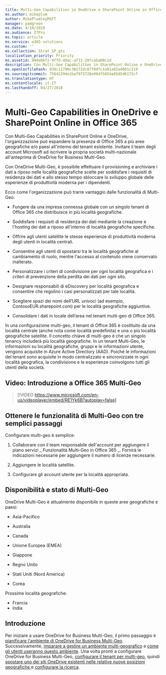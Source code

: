 ```yaml
---
title: Multi-Geo Capabilities in OneDrive e SharePoint Online in Office 365
ms.author: mikeplum
author: MikePlumleyMSFT
manager: pamgreen
ms.date: 4/16/2018
ms.audience: ITPro
ms.topic: article
ms.service: o365-solutions
ms.custom: ''
ms.collection: Strat_SP_gtc
localization_priority: Priority
ms.assetid: 094e86f2-9ff0-40ac-af31-28fcaba00c1d
description: Con Multi-Geo Capabilities in SharePoint Online e OneDrive, l'organizzazione può espandere la presenza di Office 365 a più aree geografiche e/o paesi.
ms.openlocfilehash: 939c12790c30172dc87f89fc1a91a92a40b1c219
ms.sourcegitcommit: 75842294e1ba7973728e984f5654a85d5d6172cf
ms.translationtype: HT
ms.contentlocale: it-IT
ms.lasthandoff: 04/27/2018
---
```

# <a name="multi-geo-capabilities-in-onedrive-and-sharepoint-online-in-office-365"></a>Multi-Geo Capabilities in OneDrive e SharePoint Online in Office 365

Con Multi-Geo Capabilities in SharePoint Online e OneDrive, l'organizzazione può espandere la presenza di Office 365 a più aree geografiche e/o paesi all'interno del tenant esistente. Invitare il team degli account Microsoft ad iscrivere la propria società multi-nazionale all'anteprima di OneDrive for Business Multi-Geo.
  
Con OneDrive Multi-Geo, è possibile effettuare il provisioning e archiviare i dati a riposo nelle località geografiche scelte per soddisfare i requisiti di residenza dei dati e allo stesso tempo sbloccare lo sviluppo globale delle esperienze di produttività moderna per i dipendenti.
  
Ecco come l'organizzazione può trarre vantaggio dalle funzionalità di Multi-Geo:
  
- Fungere da una impresa connessa globale con un singolo tenant di Office 365 che distribuisce in più località geografiche.
    
- Soddisfare i requisiti di residenza dei dati mediante la creazione e l'hosting dei dati a riposo all'interno di località geografiche specifiche.
    
- Offrire agli utenti satellite le stesse esperienze di produttività moderna degli utenti in località centrali.
    
- Consentire agli utenti di spostarsi tra le località geografiche al cambiamento di ruolo, mentre l'accesso al contenuto viene conservato inalterato.
    
- Personalizzare i criteri di condivisione per ogni località geografica e i criteri di prevenzione della perdita dei dati per ogni sito.
    
- Designare responsabili di eDiscovery per località geografica e consentire che regolino i casi personalizzati per tale località.
    
- Scegliere spazi dei nomi dell’URL univoci (ad esempio, ContosoEUR.sharepoint.com) per le località geografiche aggiuntive.
    
- Consolidare i dati in locale dell’area nel tenant multi-geo di Office 365.
    
In una configurazione multi-geo, il tenant di Office 365 è costituito da una località centrale (anche nota come località predefinita) e una o più località geografiche satellite. Il concetto chiave di multi-geo è che un singolo tenancy includerà più località geografiche. In un tenant Multi-Geo, le informazioni su località geografiche, gruppi e le informazioni utente, vengono acquisite in Azure Active Directory (AAD). Poiché le informazioni del tenant sono acquisite in modo centralizzato e sincronizzate in ogni località geografica, la condivisione e le esperienze coinvolgono tutti gli utenti della società.

## <a name="video-introducing-office-365-multi-geo"></a>Video: Introduzione a Office 365 Multi-Geo

> [!VIDEO https://www.microsoft.com/en-us/videoplayer/embed/RE1Yk6B?autoplay=false]
  
## <a name="get-multi-geo-features-in-three-simple-steps"></a>Ottenere le funzionalità di Multi-Geo con tre semplici passaggi

Configurare multi-geo è semplice:
  
1. Collaborare con il team responsabile dell'account per aggiungere il piano servizi _ Funzionalità Multi-Geo in Office 365 _. Fornirà le indicazioni necessarie per aggiungere il numero di licenze necessarie.
    
2. Aggiungere le località satellite.
    
3. Configurare gli account utente per la località appropriata.
    
## <a name="multi-geo-status-and-availability"></a>Disponibilità e stato di Multi-Geo

OneDrive Multi-Geo è attualmente disponibile in queste aree geografiche e paesi:
  
- Asia-Pacifico
    
- Australia
    
- Canada
    
- Unione Europea (EMEA)
    
- Giappone
    
- Regno Unito
    
- Stati Uniti (Nord America)
    
- Corea
      
Prossime località geografiche:
  
- Francia
- India
    
## <a name="getting-started"></a>Introduzione

Per iniziare a usare OneDrive for Business Multi-Geo, il primo passaggio è [pianificare l'ambiente di OneDrive for Business Multi-Geo](plan-for-multi-geo.md). Successivamente, [imparare a gestire un ambiente multi-geografico](administering-a-multi-geo-environment.md) e [come gli utenti useranno questo ambiente](multi-geo-user-experience.md). Una volta pronti a configurare OneDrive for Business Multi-Geo, [configurare il tenant per multi-geo](multi-geo-tenant-configuration.md), quindi [spostare uno dei siti OneDrive esistenti nelle relative nuove posizioni geografiche ](move-onedrive-between-geo-locations.md) e [configurare la ricerca](configure-search-for-multi-geo.md).
